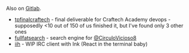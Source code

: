 Also on [Gitlab](https://gitlab.com/emivespa).

* [tpfinalcraftech](https://gitlab.com/tpfinalcraftech) - final deliverable
  for Craftech Academy devops - supposedly <10 out of 150 of us finished it, but
  I've found only 3 other ones
* [fullfatsearch](https://github.com/emivespa/fullfatsearch) - search engine
  for [@CirculoVicioso8](https://www.youtube.com/@CirculoVicioso8)
* [iih](https://github.com/emivespa/iih) - WIP IRC client with Ink (React in the
  terminal baby)

<!--
**emivespa/emivespa** is a ✨ _special_ ✨ repository because its `README.md` (this file) appears on your GitHub profile.

Here are some ideas to get you started:

- 🔭 I’m currently working on ...
- 🌱 I’m currently learning ...
- 👯 I’m looking to collaborate on ...
- 🤔 I’m looking for help with ...
- 💬 Ask me about ...
- 📫 How to reach me: ...
- 😄 Pronouns: ...
- ⚡ Fun fact: ...
-->
